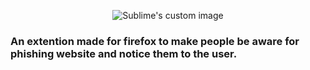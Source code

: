 <p align="center">
  <img src="https://github.com/Bomrzoq/PhishingAwarness_Extenstion/edit/main/logo.png?raw=true" alt="Sublime's custom image"/>
</p>




### An extention made for firefox to make people be aware for phishing website and notice them to the user.
